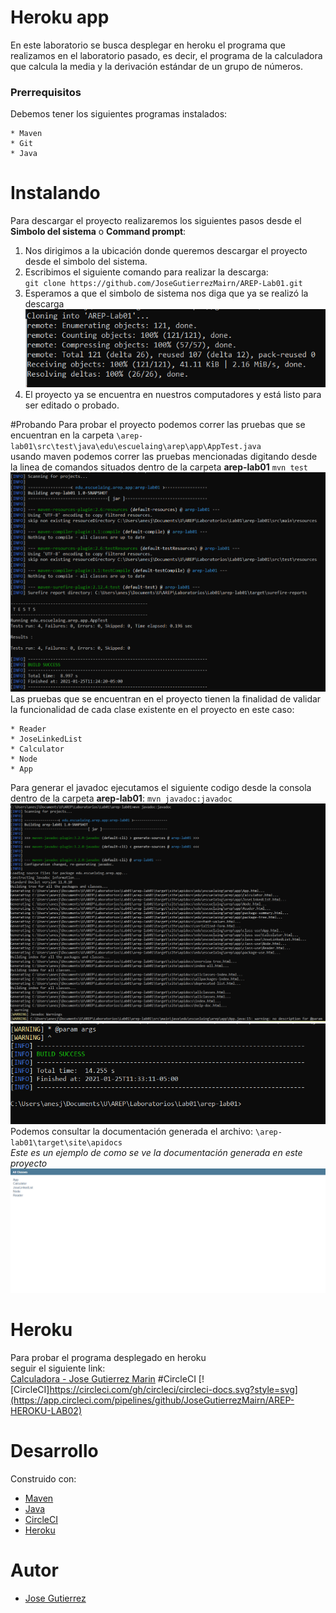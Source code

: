 # Heroku app
En este laboratorio se busca desplegar en heroku el programa que realizamos en el laboratorio pasado, es decir, el programa de la calculadora
que calcula la media y la derivación estándar de un grupo de números.
### Prerrequisitos
Debemos tener los siguientes programas instalados:
~~~
* Maven
* Git
* Java
~~~
# Instalando 
Para descargar el proyecto realizaremos los siguientes pasos desde el **Simbolo del sistema** o **Command prompt**:  
1. Nos dirigimos a la ubicación donde queremos descargar el proyecto desde el simbolo del sistema.  
2. Escribimos el siguiente comando para realizar la descarga:  
`git clone https://github.com/JoseGutierrezMairn/AREP-Lab01.git`
3. Esperamos a que el simbolo de sistema nos diga que ya se realizó la descarga  
![Download completed](https://github.com/JoseGutierrezMairn/AREP-Lab01/blob/master/images/img1.PNG?raw=true)
4. El proyecto ya se encuentra en nuestros computadores y está listo para ser editado o probado.  
  
#Probando
Para probar el proyecto podemos correr las pruebas que se encuentran en la carpeta `\arep-lab01\src\test\java\edu\escuelaing\arep\app\AppTest.java`  
usando maven podemos correr las pruebas mencionadas digitando desde la linea de comandos situados dentro de la carpeta **arep-lab01**
`mvn test`
![Pruebas desde maven](https://github.com/JoseGutierrezMairn/AREP-Lab01/blob/master/images/img2.PNG?raw=true)  
Las pruebas que se encuentran en el proyecto tienen la finalidad de validar la funcionalidad de cada clase existente en el proyecto en este caso:
~~~
* Reader
* JoseLinkedList
* Calculator
* Node
* App
~~~
Para generar el javadoc ejecutamos el siguiente codigo desde la consola dentro de la carpeta **arep-lab01**: `mvn javadoc:javadoc`  
![generando javadoc](https://github.com/JoseGutierrezMairn/AREP-Lab01/blob/master/images/img3.PNG?raw=true)  
![generando javadoc2](https://github.com/JoseGutierrezMairn/AREP-Lab01/blob/master/images/img4.PNG?raw=true)  
Podemos consultar la documentación generada el archivo: `\arep-lab01\target\site\apidocs`  
*Este es un ejemplo de como se ve la documentación generada en este proyecto*
![check javadoc2](https://github.com/JoseGutierrezMairn/AREP-Lab01/blob/master/images/img5.PNG?raw=true) 
# Heroku  
Para probar el programa desplegado en heroku  
seguir el siguiente link:  
[Calculadora - Jose Gutierrez Marin](https://pure-woodland-27738.herokuapp.com/calculadora)
#CircleCI
[![CircleCI]https://circleci.com/gh/circleci/circleci-docs.svg?style=svg](https://app.circleci.com/pipelines/github/JoseGutierrezMairn/AREP-HEROKU-LAB02)
# Desarrollo  
Construido con:
* [Maven](https://maven.apache.org/)
* [Java](https://www.java.com/es/)
* [CircleCI](https://circleci.com/)
* [Heroku](https://dashboard.heroku.com/)
# Autor
* [Jose Gutierrez](https://github.com/JoseGutierrezMairn)
